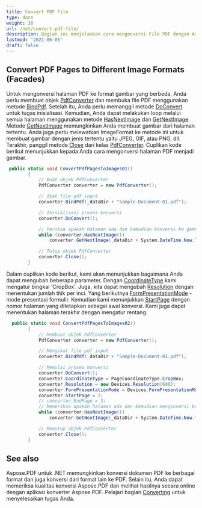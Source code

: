 ```yaml
---
title: Convert PDF File
type: docs
weight: 30
url: /net/convert-pdf-file/
description: Bagian ini menjelaskan cara mengonversi File PDF dengan Aspose.PDF Facades menggunakan kelas PdfConverter.
lastmod: "2021-06-05"
draft: false
---
```


## Convert PDF Pages to Different Image Formats (Facades)

Untuk mengonversi halaman PDF ke format gambar yang berbeda, Anda perlu membuat objek [PdfConverter](https://reference.aspose.com/pdf/net/aspose.pdf.facades/pdfconverter) dan membuka file PDF menggunakan metode [BindPdf](https://reference.aspose.com/pdf/net/aspose.pdf.facades.facade/bindpdf/methods/3). Setelah itu, Anda perlu memanggil metode [DoConvert](https://reference.aspose.com/pdf/net/aspose.pdf.facades/pdfconverter/methods/doconvert) untuk tugas inisialisasi. Kemudian, Anda dapat melakukan loop melalui semua halaman menggunakan metode [HasNextImage](https://reference.aspose.com/pdf/net/aspose.pdf.facades/pdfconverter/methods/hasnextimage) dan [GetNextImage](https://reference.aspose.com/pdf/net/aspose.pdf.facades.pdfconverter/getnextimage/methods/6). Metode [GetNextImage](https://reference.aspose.com/pdf/net/aspose.pdf.facades.pdfconverter/getnextimage/methods/6) memungkinkan Anda membuat gambar dari halaman tertentu. Anda juga perlu melewatkan ImageFormat ke metode ini untuk membuat gambar dengan jenis tertentu yaitu JPEG, GIF, atau PNG, dll. Terakhir, panggil metode [Close](https://reference.aspose.com/pdf/net/aspose.pdf.facades/pdfconverter/methods/close) dari kelas [PdfConverter](https://reference.aspose.com/pdf/net/aspose.pdf.facades/pdfconverter). Cuplikan kode berikut menunjukkan kepada Anda cara mengonversi halaman PDF menjadi gambar.

```csharp
 public static void ConvertPdfPagesToImages01()
        {
            // Buat objek PdfConverter
            PdfConverter converter = new PdfConverter();

            // Ikat file pdf input
            converter.BindPdf(_dataDir + "Sample-Document-01.pdf");

            // Inisialisasi proses konversi
            converter.DoConvert();

            // Periksa apakah halaman ada dan kemudian konversi ke gambar satu per satu
            while (converter.HasNextImage())
                converter.GetNextImage(_dataDir + System.DateTime.Now.Ticks.ToString() + "_out.jpg", System.Drawing.Imaging.ImageFormat.Jpeg);

            // Tutup objek PdfConverter
            converter.Close();
        }
```
Dalam cuplikan kode berikut, kami akan menunjukkan bagaimana Anda dapat mengubah beberapa parameter. Dengan [CoordinateType](https://reference.aspose.com/pdf/net/aspose.pdf.facades/pdfconverter/properties/coordinatetype) kami mengatur bingkai 'CropBox'. Juga, kita dapat mengubah [Resolution](https://reference.aspose.com/pdf/net/aspose.pdf.facades/pdfconverter/properties/resolution) dengan menentukan jumlah titik per inci. Yang berikutnya [FormPresentationMode](https://reference.aspose.com/pdf/net/aspose.pdf.facades/pdfconverter/properties/formpresentationmode) - mode presentasi formulir. Kemudian kami menunjukkan [StartPage](https://reference.aspose.com/pdf/net/aspose.pdf.facades/pdfconverter/properties/startpage) dengan nomor halaman yang ditetapkan sebagai awal konversi. Kami juga dapat menentukan halaman terakhir dengan mengatur rentang.

```csharp
  public static void ConvertPdfPagesToImages02()
        {
            // Membuat objek PdfConverter
            PdfConverter converter = new PdfConverter();

            // Mengikat file pdf input
            converter.BindPdf(_dataDir + "Sample-Document-01.pdf");

            // Memulai proses konversi
            converter.DoConvert();
            converter.CoordinateType = PageCoordinateType.CropBox;
            converter.Resolution = new Devices.Resolution(600);
            converter.FormPresentationMode = Devices.FormPresentationMode.Production;
            converter.StartPage = 2;
            // converter.EndPage = 3;
            // Memeriksa apakah halaman ada dan kemudian mengonversi ke gambar satu per satu
            while (converter.HasNextImage())
                converter.GetNextImage(_dataDir + System.DateTime.Now.Ticks.ToString() + "_out.jpg", System.Drawing.Imaging.ImageFormat.Jpeg);

            // Menutup objek PdfConverter
            converter.Close();
        }
```

## See also

Aspose.PDF untuk .NET memungkinkan konversi dokumen PDF ke berbagai format dan juga konversi dari format lain ke PDF. Selain itu, Anda dapat memeriksa kualitas konversi Aspose.PDF dan melihat hasilnya secara online dengan aplikasi konverter Aspose.PDF. Pelajari bagian [Converting](/pdf/net/converting/) untuk menyelesaikan tugas Anda.